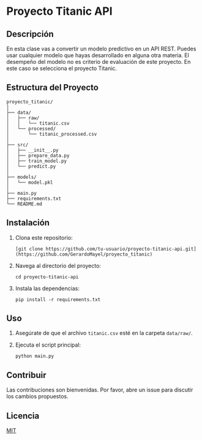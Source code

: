 # Proyecto Titanic API

## Descripción

En esta clase vas a convertir un modelo predictivo en un API REST. Puedes usar cualquier modelo que hayas desarrollado en alguna otra materia. El desempeño del modelo no es criterio de evaluación de este proyecto. En este caso se selecciona el proyecto Titanic.

## Estructura del Proyecto

```
proyecto_titanic/
│
├── data/
│   ├── raw/
│   │   └── titanic.csv
│   └── processed/
│       └── titanic_processed.csv
│
├── src/
│   ├── __init__.py
│   ├── prepare_data.py
│   ├── train_model.py
│   └── predict.py
│
├── models/
│   └── model.pkl
│
├── main.py
├── requirements.txt
└── README.md
```

## Instalación

1. Clona este repositorio:
   ```
   [git clone https://github.com/tu-usuario/proyecto-titanic-api.git](https://github.com/GerardoMayel/proyecto_titanic)
   ```

2. Navega al directorio del proyecto:
   ```
   cd proyecto-titanic-api
   ```

3. Instala las dependencias:
   ```
   pip install -r requirements.txt
   ```

## Uso

1. Asegúrate de que el archivo `titanic.csv` esté en la carpeta `data/raw/`.

2. Ejecuta el script principal:
   ```
   python main.py
   ```

## Contribuir

Las contribuciones son bienvenidas. Por favor, abre un issue para discutir los cambios propuestos.

## Licencia

[MIT](https://choosealicense.com/licenses/mit/)
